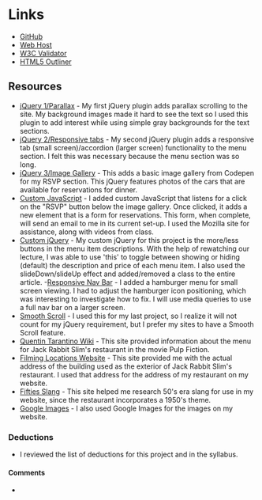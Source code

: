 # Links
- [GitHub](https://github.com/tarawhiteley/project_final3_whiteley_tara)
- [Web Host](http://www.tarawhiteley.com/jackrabbitslims)
- [W3C Validator]()
- [HTML5 Outliner]()

## Resources

- [jQuery 1/Parallax](https://github.com/pixelcog/parallax.js/) - My first jQuery plugin adds parallax scrolling to the site. My background images made it hard to see the text so I used this plugin to add interest while using simple gray backgrounds for the text sections.
- [jQuery 2/Responsive tabs](https://github.com/jellekralt/Responsive-Tabs) - My second jQuery plugin adds a responsive tab (small screen)/accordion (larger screen) functionality to the menu section. I felt this was necessary because the menu section was so long.
- [jQuery 3/Image Gallery](https://codepen.io/thebabydino/pen/zvaGb) - This adds a basic image gallery from Codepen for my RSVP section. This jQuery features photos of the cars that are available for reservations for dinner.
- [Custom JavaScript](https://developer.mozilla.org/en-US/docs/Web/API/Element/classList) - I added custom JavaScript that listens for a click on the "RSVP" button below the image gallery. Once clicked, it adds a new element that is a form for reservations. This form, when complete, will send an email to me in its current set-up. I used the Mozilla site for assistance, along with videos from class.
- [Custom jQuery](https://ufl.instructure.com/courses/330762/pages/jquery-events-and-effects?module_item_id=6205801) - My custom jQuery for this project is the more/less buttons in the menu item descriptions. With the help of rewatching our lecture, I was able to use 'this' to toggle between showing or hiding (default) the description and price of each menu item. I also used the slideDown/slideUp effect and added/removed a class to the entire article.
-[Responsive Nav Bar](http://codepen.io/Johnm__/pen/OMqMmN) - I added a hamburger menu for small screen viewing. I had to adjust the hamburger icon positioning, which was interesting to investigate how to fix. I will use media queries to use a full nav bar on a larger screen.
- [Smooth Scroll](http://www.dwuser.com/education/content/quick-guide-adding-smooth-scrolling-to-your-webpages/) - I used this for my last project, so I realize it will not count for my jQuery requirement, but I prefer my sites to have a Smooth Scroll feature.
- [Quentin Tarantino Wiki](http://wiki.tarantino.info/index.php/Jackrabbit_Slim%27s_Menu) - This site provided information about the menu for Jack Rabbit Slim's restaurant in the movie Pulp Fiction.
- [Filming Locations Website](http://www.iamnotastalker.com/2011/03/10/jack-rabbit-slims-restaurant-from-pulp-fiction/) - This site provided me with the actual address of the building used as the exterior of Jack Rabbit Slim's restaurant. I used that address for the address of my restaurant on my website.
- [Fifties Slang](http://fiftiesweb.com/pop/1950s-slang/) - This site helped me research 50's era slang for use in my website, since the restaurant incorporates a 1950's theme.
- [Google Images](https://images.google.com/) - I also used Google Images for the images on my website.

### Deductions
- I reviewed the list of deductions for this project and in the syllabus.

#### Comments
-
